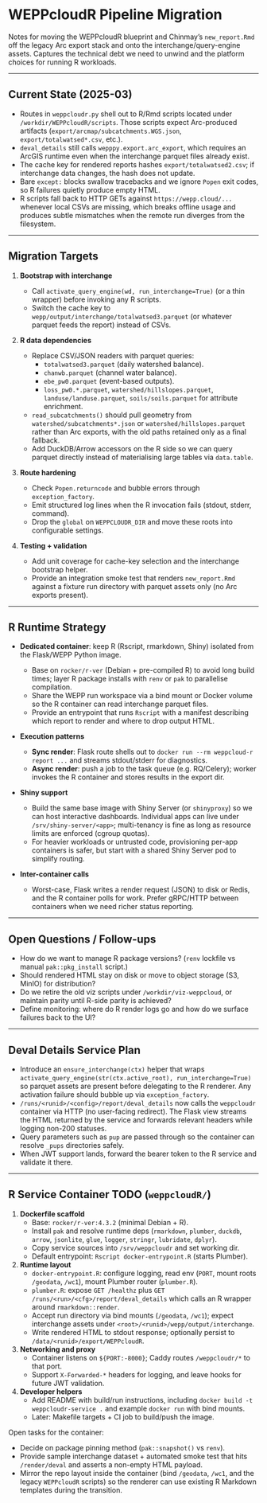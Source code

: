 # WEPPcloudR Pipeline Migration

Notes for moving the WEPPcloudR blueprint and Chinmay’s `new_report.Rmd`
off the legacy Arc export stack and onto the interchange/query-engine
assets. Captures the technical debt we need to unwind and the platform
choices for running R workloads.

---

## Current State (2025-03)

- Routes in `weppcloudr.py` shell out to R/Rmd scripts located under
  `/workdir/WEPPcloudR/scripts`. Those scripts expect Arc-produced
  artifacts (`export/arcmap/subcatchments.WGS.json`,
  `export/totalwatsed*.csv`, etc.).
- `deval_details` still calls `wepppy.export.arc_export`, which requires
  an ArcGIS runtime even when the interchange parquet files already
  exist.
- The cache key for rendered reports hashes `export/totalwatsed2.csv`;
  if interchange data changes, the hash does not update.
- Bare `except:` blocks swallow tracebacks and we ignore `Popen`
  exit codes, so R failures quietly produce empty HTML.
- R scripts fall back to HTTP GETs against `https://wepp.cloud/...`
  whenever local CSVs are missing, which breaks offline usage and
  produces subtle mismatches when the remote run diverges from the
  filesystem.

---

## Migration Targets

1. **Bootstrap with interchange**
   - Call `activate_query_engine(wd, run_interchange=True)` (or a thin
     wrapper) before invoking any R scripts.
   - Switch the cache key to `wepp/output/interchange/totalwatsed3.parquet`
     (or whatever parquet feeds the report) instead of CSVs.

2. **R data dependencies**
   - Replace CSV/JSON readers with parquet queries:
     - `totalwatsed3.parquet` (daily watershed balance).
     - `chanwb.parquet` (channel water balance).
     - `ebe_pw0.parquet` (event-based outputs).
     - `loss_pw0.*.parquet`, `watershed/hillslopes.parquet`,
       `landuse/landuse.parquet`, `soils/soils.parquet` for attribute
       enrichment.
   - `read_subcatchments()` should pull geometry from
     `watershed/subcatchments*.json` or `watershed/hillslopes.parquet`
     rather than Arc exports, with the old paths retained only as a
     final fallback.
   - Add DuckDB/Arrow accessors on the R side so we can query parquet
     directly instead of materialising large tables via `data.table`.

3. **Route hardening**
   - Check `Popen.returncode` and bubble errors through
     `exception_factory`.
   - Emit structured log lines when the R invocation fails (stdout,
     stderr, command).
   - Drop the `global` on `WEPPCLOUDR_DIR` and move these roots into
     configurable settings.

4. **Testing + validation**
   - Add unit coverage for cache-key selection and the interchange
     bootstrap helper.
   - Provide an integration smoke test that renders `new_report.Rmd`
     against a fixture run directory with parquet assets only (no Arc
     exports present).

---

## R Runtime Strategy

- **Dedicated container**: keep R (Rscript, rmarkdown, Shiny) isolated
  from the Flask/WEPP Python image.
  - Base on `rocker/r-ver` (Debian + pre-compiled R) to avoid long build
    times; layer R package installs with `renv` or `pak` to parallelise
    compilation.
  - Share the WEPP run workspace via a bind mount or Docker volume so
    the R container can read interchange parquet files.
  - Provide an entrypoint that runs `Rscript` with a manifest describing
    which report to render and where to drop output HTML.

- **Execution patterns**
  - **Sync render**: Flask route shells out to `docker run --rm
    weppcloud-r report ...` and streams stdout/stderr for diagnostics.
  - **Async render**: push a job to the task queue (e.g. RQ/Celery);
    worker invokes the R container and stores results in the export dir.

- **Shiny support**
  - Build the same base image with Shiny Server (or `shinyproxy`) so we
    can host interactive dashboards. Individual apps can live under
    `/srv/shiny-server/<app>`; multi-tenancy is fine as long as resource
    limits are enforced (cgroup quotas).
  - For heavier workloads or untrusted code, provisioning per-app
    containers is safer, but start with a shared Shiny Server pod to
    simplify routing.

- **Inter-container calls**
  - Worst-case, Flask writes a render request (JSON) to disk or Redis,
    and the R container polls for work. Prefer gRPC/HTTP between
    containers when we need richer status reporting.

---

## Open Questions / Follow-ups

- How do we want to manage R package versions? (`renv` lockfile vs
  manual `pak::pkg_install` script.)
- Should rendered HTML stay on disk or move to object storage (S3,
  MinIO) for distribution?
- Do we retire the old viz scripts under `/workdir/viz-weppcloud`, or
  maintain parity until R-side parity is achieved?
- Define monitoring: where do R render logs go and how do we surface
  failures back to the UI?

---

## Deval Details Service Plan

- Introduce an `ensure_interchange(ctx)` helper that wraps
  `activate_query_engine(str(ctx.active_root), run_interchange=True)`
  so parquet assets are present before delegating to the R renderer.
  Any activation failure should bubble up via `exception_factory`.
- `/runs/<runid>/<config>/report/deval_details` now calls the
  `weppcloudr` container via HTTP (no user-facing redirect). The Flask
  view streams the HTML returned by the service and forwards relevant
  headers while logging non-200 statuses.
- Query parameters such as `pup` are passed through so the container can
  resolve `_pups` directories safely.
- When JWT support lands, forward the bearer token to the R service and
  validate it there.

---

## R Service Container TODO (`weppcloudR/`)

1. **Dockerfile scaffold**
   - Base: `rocker/r-ver:4.3.2` (minimal Debian + R).
   - Install `pak` and resolve runtime deps (`rmarkdown`, `plumber`,
     `duckdb`, `arrow`, `jsonlite`, `glue`, `logger`, `stringr`,
     `lubridate`, `dplyr`).
   - Copy service sources into `/srv/weppcloudr` and set working dir.
   - Default entrypoint: `Rscript docker-entrypoint.R` (starts Plumber).
2. **Runtime layout**
   - `docker-entrypoint.R`: configure logging, read env (`PORT`,
      mount roots `/geodata`, `/wc1`), mount Plumber router (`plumber.R`).
   - `plumber.R`: expose `GET /healthz` plus `GET /runs/<run>/<cfg>/report/deval_details`
     which calls an R wrapper around `rmarkdown::render`.
   - Accept run directory via bind mounts (`/geodata`, `/wc1`); expect
     interchange assets under `<root>/<runid>/wepp/output/interchange`.
   - Write rendered HTML to stdout response; optionally persist to
     `/data/<runid>/export/WEPPcloudR`.
3. **Networking and proxy**
   - Container listens on `${PORT:-8000}`; Caddy routes `/weppcloudr/*`
     to that port.
   - Support `X-Forwarded-*` headers for logging, and leave hooks for
     future JWT validation.
4. **Developer helpers**
   - Add README with build/run instructions, including `docker build -t
     weppcloudr-service .` and example `docker run` with bind mounts.
   - Later: Makefile targets + CI job to build/push the image.

Open tasks for the container:

- Decide on package pinning method (`pak::snapshot()` vs `renv`).
- Provide sample interchange dataset + automated smoke test that hits
  `/render/deval` and asserts a non-empty HTML payload.
- Mirror the repo layout inside the container (bind `/geodata`,
  `/wc1`, and the legacy `WEPPcloudR` scripts) so the renderer can use
  existing R Markdown templates during the transition.
